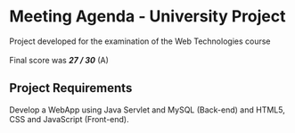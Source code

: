 # Meeting Agenda - University Project
Project developed for the examination of the Web Technologies course
<br>
<br>
Final score was ***27 / 30*** (A)
## Project Requirements
Develop a WebApp using Java Servlet and MySQL (Back-end) and HTML5, CSS and JavaScript (Front-end).
